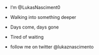 -  I’m @LukasNasciment0
-  Walking into something deeper 
-  Days come, days gone
-  Tired of waiting


- follow me on twitter @lukaznascimento

<!---
LukasNasciment0/LukasNasciment0 is a ✨ special ✨ repository because its `README.md` (this file) appears on your GitHub profile.
You can click the Preview link to take a look at your changes.
--->
